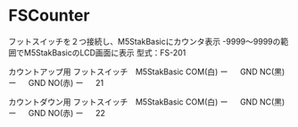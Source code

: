 # FSCounter
フットスイッチを２つ接続し、M5StakBasicにカウンタ表示
-9999～9999の範囲でM5StakBasicのLCD画面に表示
型式：FS-201

カウントアップ用
フットスイッチ　M5StakBasic
COM(白) ー   　 GND
NC(黒)  ー   　 GND
NO(赤)  ー   　 21

カウントダウン用
フットスイッチ　M5StakBasic
COM(白) ー   　 GND
NC(黒)  ー   　 GND
NO(赤)  ー   　 22
